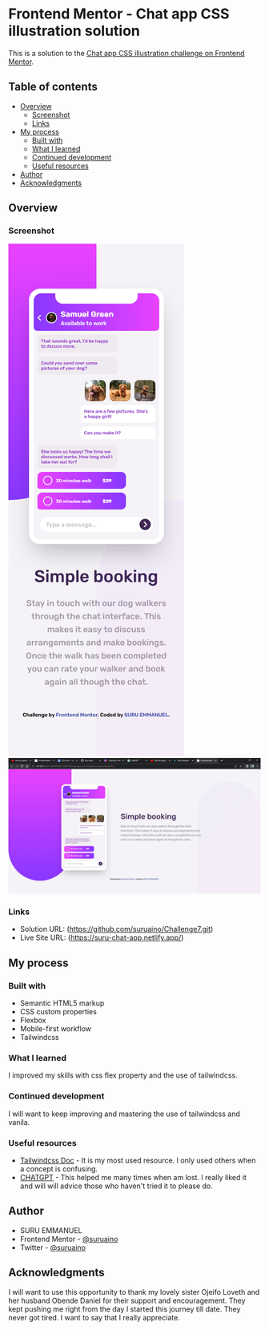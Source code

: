 # Frontend Mentor - Chat app CSS illustration solution

This is a solution to the [Chat app CSS illustration challenge on Frontend Mentor](https://www.frontendmentor.io/challenges/chat-app-css-illustration-O5auMkFqY).

## Table of contents

- [Overview](#overview)
  - [Screenshot](#screenshot)
  - [Links](#links)
- [My process](#my-process)
  - [Built with](#built-with)
  - [What I learned](#what-i-learned)
  - [Continued development](#continued-development)
  - [Useful resources](#useful-resources)
- [Author](#author)
- [Acknowledgments](#acknowledgments)


## Overview

### Screenshot

![Mobile](./Chat_app_mobile.png)
![Desktop](./Chat_app_desktop.png)

### Links

- Solution URL: (https://github.com/suruaino/Challenge7.git)
- Live Site URL: (https://suru-chat-app.netlify.app/)

## My process

### Built with
- Semantic HTML5 markup
- CSS custom properties
- Flexbox
- Mobile-first workflow
- Tailwindcss

### What I learned

I improved my skills with css flex property and the use of tailwindcss. 


### Continued development

I will want to keep improving and mastering the use of tailwindcss and vanila.

### Useful resources

- [Tailwindcss Doc](https://tailwindcss.com/) - It is my most used resource. I only used others when a concept is confusing.
- [CHATGPT](https://chat.openai.com/) - This helped me many times when am lost. I really liked it and will will advice those who haven't tried it to please do.

## Author

- SURU EMMANUEL
- Frontend Mentor - [@suruaino](https://www.frontendmentor.io/profile/suruaino)
- Twitter - [@suruaino](https://www.twitter.com/suruaino)


## Acknowledgments

I will want to use this opportunity to thank my lovely sister Ojeifo Loveth and her husband Obende Daniel for their support and encouragement. They kept pushing me right from the day I started this journey till date. They never got tired. I want to say that I really appreciate.
